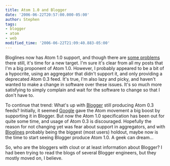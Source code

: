 ```yaml
---
title: Atom 1.0 and Blogger
date: '2006-06-22T20:57:00.000-05:00'
author: Stephen
tags:
- blogger
- atom
- web
modified_time: '2006-06-22T21:09:40.883-05:00'
---
```


Bloglines now has Atom 1.0 support, and though there are [some problems](http://www.intertwingly.net/blog/2006/06/21/Forward-Motion)
there still, it's time for a new target.  I'm sure it's clear from all my posts that I'm a big proponent of Atom 1.0.  However, I probably
appeared to be a bit of a hypocrite, using an aggregator that didn't support it, and only providing a deprecated Atom 0.3 feed. It's true,
I'm also lazy and picky, and haven't wanted to make a change in software over these issues. It's so much more satisfying to simply complain
and wait for the software to change so that I don't have to.

To continue that trend: What's up with [Blogger](http://blogger.com) still producing Atom 0.3 feeds? Initially, it seemed
[Google](http://www.google.com) gave the Atom movement a big boost by supporting it in Blogger. But now the Atom 1.0 specification has been
out for quite some time, and usage of Atom 0.3 is discouraged. Hopefully the reason for not changing yet was fear about support in
aggregators, and with [Bloglines](http://bloglines.com) probably being the biggest (most users) holdout, maybe now is the time to start
seeing Blogger produce Atom 1.0.  A geek can dream...

So, who are the bloggers with clout or at least information about Blogger?  I had been trying to read the blogs of several Blogger engineers,
but they mostly moved on, I believe.
